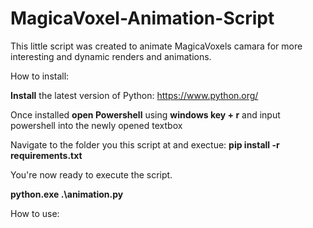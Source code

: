 # MagicaVoxel-Animation-Script
This little script was created to animate MagicaVoxels camara for more interesting and dynamic renders and animations.

How to install:

**Install** the latest version of Python: https://www.python.org/

Once installed **open Powershell** using **windows key + r** and input powershell into the newly opened textbox

Navigate to the folder you this script at and exectue:
**pip install -r requirements.txt**

You're now ready to execute the script. 

**python.exe .\animation.py**

How to use:

